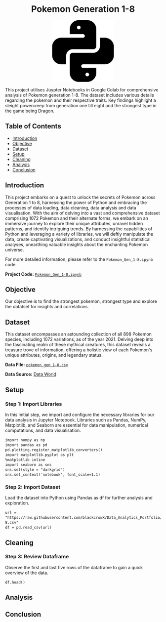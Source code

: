 <h1 align="center">Pokemon Generation 1-8</h1>

<p align="center">
  <img width="200px" src="https://github.com/blackcrowX/blackcrowX.github.io/blob/main/images/icons/python.png?raw=true"/>
</p>

This project utilises Juypter Notebooks in Google Colab for comprehensive analysis of Pokemon generation 1-8. The dataset includes various details regarding the pokemon and their respective traits. Key findings highlight a sleight powercreep from generation one till eight and the strongest type in the game being Dragon.

## Table of Contents

- [Introduction](https://github.com/blackcrowX/Data_Analytics_Portfolio/blob/main/Project_III/README.md#Introduction)
- [Objective](https://github.com/blackcrowX/Data_Analytics_Portfolio/blob/main/Project_III/README.md#Objective)
- [Dataset](https://github.com/blackcrowX/Data_Analytics_Portfolio/blob/main/Project_III/README.md#Dataset)
- [Setup](https://github.com/blackcrowX/Data_Analytics_Portfolio/blob/main/Project_III/README.md#Setup)
- [Cleaning](https://github.com/blackcrowX/Data_Analytics_Portfolio/blob/main/Project_III/README.md#Cleaning)
- [Analysis](https://github.com/blackcrowX/Data_Analytics_Portfolio/blob/main/Project_III/README.md#Analysis)
- [Conclusion](https://github.com/blackcrowX/Data_Analytics_Portfolio/blob/main/Project_III/README.md#Conclusion)

## Introduction

This project embarks on a quest to unlock the secrets of Pokemon across Generation 1 to 8, harnessing the power of Python and embracing the processes of data loading, data cleaning, data analysis and data visualisation. With the aim of delving into a vast and comprehensive dataset comprising 1072 Pokemon and their alternate forms, we embark on an immersive journey to explore their unique attributes, unravel hidden patterns, and identify intriguing trends. By harnessing the capabilities of Python and leveraging a variety of libraries, we will deftly manipulate the data, create captivating visualizations, and conduct insightful statistical analyses, unearthing valuable insights about the enchanting Pokemon universe.

For more detailed information, please refer to the `Pokemon_Gen_1-8.ipynb` code.

**Project Code:** [`Pokemon_Gen_1-8.ipynb`](https://github.com/blackcrowX/Data_Analytics_Portfolio/blob/main/Project_III/Pokemon_Gen_1-8.ipynb)

## Objective

Our objective is to find the strongest pokemon, strongest type and explore the datatset for insights and correlations.

## Dataset

This dataset encompasses an astounding collection of all 898 Pokemon species, including 1072 variations, as of the year 2021. Delving deep into the fascinating realm of these mythical creatures, this dataset reveals a treasure trove of information, offering a holistic view of each Pokemon's unique attributes, origins, and legendary status. 

**Data File:** [`pokemon_gen_1-8.csv`](https://github.com/owid/covid-19-data/blob/master/public/data/owid-covid-data.csv)

**Data Source:** [Data World](https://data.world/data-society/pokemon-with-stats)

## Setup

### Step 1: Import Libraries
In this initial step, we import and configure the necessary libraries for our data analysis in Jupyter Notebook. Libraries such as Pandas, NumPy, Matplotlib, and Seaborn are essential for data manipulation, numerical computations, and data visualisation.

```
import numpy as np
import pandas as pd
pd.plotting.register_matplotlib_converters()
import matplotlib.pyplot as plt
%matplotlib inline
import seaborn as sns
sns.set(style = "darkgrid")
sns.set_context('notebook', font_scale=1.1)
```

### Step 2: Import Dataset
Load the dataset into Python using Pandas as df for further analysis and exploration.

```
url = "https://raw.githubusercontent.com/blackcrowX/Data_Analytics_Portfolio/main/Project_III/pokemon_gen_1-8.csv"
df = pd.read_csv(url)
```

## Cleaning

### Step 3: Review Dataframe
Observe the first and last five rows of the dataframe to gain a quick overview of the data.

```
df.head()
```

## Analysis

## Conclusion
